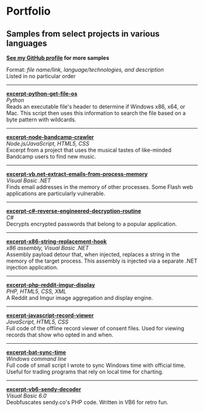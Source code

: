# Portfolio
## Samples from select projects in various languages

**[See my GitHub profile](https://github.com/cgio) for more samples** 

Format: *file name/link, language/technologies, and description*  
Listed in no particular order

---

[**excerpt-python-get-file-os**](/excerpt-python-get-file-os)  
*Python*  
Reads an executable file's header to determine if Windows x86, x64, or Mac. This script then uses this information to search the file based on a byte pattern with wildcards.

---

[**excerpt-node-bandcamp-crawler**](/excerpt-node-bandcamp-crawler)  
*Node.js/JavaScript, HTML5, CSS*  
Excerpt from a project that uses the musical tastes of like-minded Bandcamp users to find new music.

---

[**excerpt-vb.net-extract-emails-from-process-memory**](/excerpt-vb.net-extract-emails-from-process-memory)  
*Visual Basic .NET*  
Finds email addresses in the memory of other processes. Some Flash web applications are particularly vulnerable.

---

[**excerpt-c#-reverse-engineered-decryption-routine**](/excerpt-c%23-reverse-engineered-decryption-routine)  
*C#*  
Decrypts encrypted passwords that belong to a popular application.

---

[**excerpt-x86-string-replacement-hook**](/excerpt-x86-string-replacement-hook)  
*x86 assembly, Visual Basic .NET*  
Assembly payload detour that, when injected, replaces a string in the memory of the target process. This assembly is injected via a separate .NET injection application.

---

[**excerpt-php-reddit-imgur-display**](/excerpt-php-reddit-imgur-display)  
*PHP, HTML5, CSS, XML*  
A Reddit and Imgur image aggregation and display engine.

---

[**excerpt-javascript-record-viewer**](/excerpt-javascript-record-viewer)  
*JavaScript, HTML5, CSS*  
Full code of the offline record viewer of consent files. Used for viewing records that show who opted in and when.

---

[**excerpt-bat-sync-time**](/excerpt-bat-sync-time)  
*Windows command line*  
Full code of small script I wrote to sync Windows time with official time. Useful for trading programs that rely on local time for charting.

---

[**excerpt-vb6-sendy-decoder**](/excerpt-vb6-sendy-decoder)  
*Visual Basic 6.0*  
Deobfuscates sendy.co's PHP code. Written in VB6 for retro fun.
